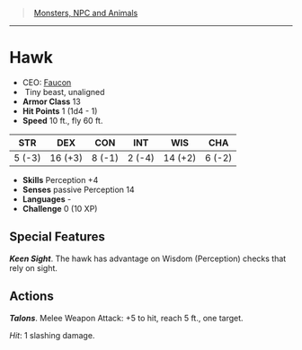﻿---
!MonsterItem
Family: MonsterVO
Type: beast
Size: Tiny
Alignment: unaligned
ArmorClass: 13
HitPoints: 1 (1d4 - 1)
Speed: 10 ft., fly 60 ft.
Strength: ' 5 (-3)'
Dexterity: 16 (+3)
Constitution: ' 8 (-1)'
Intelligence: ' 2 (-4)'
Wisdom: 14 (+2)
Charisma: ' 6 (-2)'
Skills: Perception +4
Senses: passive Perception 14
Languages: '-'
Challenge: 0 (10 XP)
Id: monsters_vo.md#hawk
ParentLink: monsters_vo.md#monsters-npc-and-animals
Name: Hawk
ParentName: Monsters, NPC and Animals
NameLevel: 1
AltName: '[Faucon](hd_monsters_faucon.md)'
Attributes:
  Name: Hawk
  Markdown: >+
    # <!--Name-->Hawk<!--/Name-->


    - CEO: <!--AltName-->[Faucon](hd_monsters_faucon.md)<!--/AltName-->

    -  <!--Size-->Tiny<!--/Size--> <!--Type-->beast<!--/Type-->, <!--Alignment-->unaligned<!--/Alignment-->

    - **Armor Class** <!--ArmorClass-->13<!--/ArmorClass-->

    - **Hit Points** <!--HitPoints-->1 (1d4 - 1)<!--/HitPoints-->

    - **Speed** <!--Speed-->10 ft., fly 60 ft.<!--/Speed-->


    |STR|DEX|CON|INT|WIS|CHA|

    |---|---|---|---|---|---|

    |<!--Strength--> 5 (-3)<!--/Strength-->|<!--Dexterity-->16 (+3)<!--/Dexterity-->|<!--Constitution--> 8 (-1)<!--/Constitution-->|<!--Intelligence--> 2 (-4)<!--/Intelligence-->|<!--Wisdom-->14 (+2)<!--/Wisdom-->|<!--Charisma--> 6 (-2)<!--/Charisma-->|


    - **Skills** <!--Skills-->Perception +4<!--/Skills-->

    - **Senses** <!--Senses-->passive Perception 14<!--/Senses-->

    - **Languages** <!--Languages-->-<!--/Languages-->

    - **Challenge** <!--Challenge-->0 (10 XP)<!--/Challenge-->


    ## Special Features


    **_Keen Sight_**. The hawk has advantage on Wisdom (Perception) checks that rely on sight.


    ## Actions


    **_Talons_**. Melee Weapon Attack: +5 to hit, reach 5 ft., one target.


    _Hit_: 1 slashing damage.

  AltName: '[Faucon](hd_monsters_faucon.md)'
  Size: Tiny
  Type: beast
  Alignment: unaligned
  ArmorClass: 13
  HitPoints: 1 (1d4 - 1)
  Speed: 10 ft., fly 60 ft.
  Strength: ' 5 (-3)'
  Dexterity: 16 (+3)
  Constitution: ' 8 (-1)'
  Intelligence: ' 2 (-4)'
  Wisdom: 14 (+2)
  Charisma: ' 6 (-2)'
  Skills: Perception +4
  Senses: passive Perception 14
  Languages: '-'
  Challenge: 0 (10 XP)
AttributesDictionary: >+
  Name: Hawk

  Markdown: >+

    # <!--Name-->Hawk<!--/Name-->





    - CEO: <!--AltName-->[Faucon](hd_monsters_faucon.md)<!--/AltName-->



    -  <!--Size-->Tiny<!--/Size--> <!--Type-->beast<!--/Type-->, <!--Alignment-->unaligned<!--/Alignment-->



    - **Armor Class** <!--ArmorClass-->13<!--/ArmorClass-->



    - **Hit Points** <!--HitPoints-->1 (1d4 - 1)<!--/HitPoints-->



    - **Speed** <!--Speed-->10 ft., fly 60 ft.<!--/Speed-->





    |STR|DEX|CON|INT|WIS|CHA|



    |---|---|---|---|---|---|



    |<!--Strength--> 5 (-3)<!--/Strength-->|<!--Dexterity-->16 (+3)<!--/Dexterity-->|<!--Constitution--> 8 (-1)<!--/Constitution-->|<!--Intelligence--> 2 (-4)<!--/Intelligence-->|<!--Wisdom-->14 (+2)<!--/Wisdom-->|<!--Charisma--> 6 (-2)<!--/Charisma-->|





    - **Skills** <!--Skills-->Perception +4<!--/Skills-->



    - **Senses** <!--Senses-->passive Perception 14<!--/Senses-->



    - **Languages** <!--Languages-->-<!--/Languages-->



    - **Challenge** <!--Challenge-->0 (10 XP)<!--/Challenge-->





    ## Special Features





    **_Keen Sight_**. The hawk has advantage on Wisdom (Perception) checks that rely on sight.





    ## Actions





    **_Talons_**. Melee Weapon Attack: +5 to hit, reach 5 ft., one target.





    _Hit_: 1 slashing damage.



  AltName: '[Faucon](hd_monsters_faucon.md)'

  Size: Tiny

  Type: beast

  Alignment: unaligned

  ArmorClass: 13

  HitPoints: 1 (1d4 - 1)

  Speed: 10 ft., fly 60 ft.

  Strength: ' 5 (-3)'

  Dexterity: 16 (+3)

  Constitution: ' 8 (-1)'

  Intelligence: ' 2 (-4)'

  Wisdom: 14 (+2)

  Charisma: ' 6 (-2)'

  Skills: Perception +4

  Senses: passive Perception 14

  Languages: '-'

  Challenge: 0 (10 XP)

---
> [Monsters, NPC and Animals](srd_monsters.md)

---

# Hawk

- CEO: [Faucon](hd_monsters_faucon.md)
-  Tiny beast, unaligned
- **Armor Class** 13
- **Hit Points** 1 (1d4 - 1)
- **Speed** 10 ft., fly 60 ft.

|STR|DEX|CON|INT|WIS|CHA|
|---|---|---|---|---|---|
| 5 (-3)|16 (+3)| 8 (-1)| 2 (-4)|14 (+2)| 6 (-2)|

- **Skills** Perception +4
- **Senses** passive Perception 14
- **Languages** -
- **Challenge** 0 (10 XP)

## Special Features

**_Keen Sight_**. The hawk has advantage on Wisdom (Perception) checks that rely on sight.

## Actions

**_Talons_**. Melee Weapon Attack: +5 to hit, reach 5 ft., one target.

_Hit_: 1 slashing damage.

